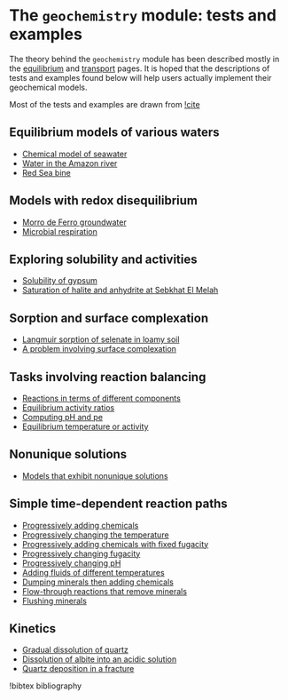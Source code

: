 # The `geochemistry` module: tests and examples

The theory behind the `geochemistry` module has been described mostly in the [equilibrium](equilibrium.md) and [transport](transport.md) pages.  It is hoped that the descriptions of tests and examples found below will help users actually implement their geochemical models.

Most of the tests and examples are drawn from [!cite](bethke_2007)

## Equilibrium models of various waters

- [Chemical model of seawater](seawater.md)
- [Water in the Amazon river](amazon.md)
- [Red Sea bine](red_sea.md)

## Models with redox disequilibrium

- [Morro de Ferro groundwater](morro.md)
- [Microbial respiration](microbial_redox.md)

## Exploring solubility and activities

- [Solubility of gypsum](gypsum.md)
- [Saturation of halite and anhydrite at Sebkhat El Melah](sebkhat.md)

## Sorption and surface complexation

- [Langmuir sorption of selenate in loamy soil](selenate.md)
- [A problem involving surface complexation](surface_complexation.md)

## Tasks involving reaction balancing

- [Reactions in terms of different components](reaction_balancing.md)
- [Equilibrium activity ratios](activity_ratios.md)
- [Computing pH and pe](pH_pe.md)
- [Equilibrium temperature or activity](eqm_temp_a.md)

## Nonunique solutions

- [Models that exhibit nonunique solutions](non_unique.md)

## Simple time-dependent reaction paths

- [Progressively adding chemicals](adding_feldspar.md)
- [Progressively changing the temperature](cooling_feldspar.md)
- [Progressively adding chemicals with fixed fugacity](adding_pyrite.md)
- [Progressively changing fugacity](changing_fugacity_with_calcite.md)
- [Progressively changing pH](changing_pH_iron.md)
- [Adding fluids of different temperatures](pickup.md)
- [Dumping minerals then adding chemicals](calcite_buffer.md)
- [Flow-through reactions that remove minerals](flow_through.md)
- [Flushing minerals](flush.md)

## Kinetics

- [Gradual dissolution of quartz](kinetic_quartz.md)
- [Dissolution of albite into an acidic solution](kinetic_albite.md)
- [Quartz deposition in a fracture](kinetic_quartz_arrhenius.md)


!bibtex bibliography